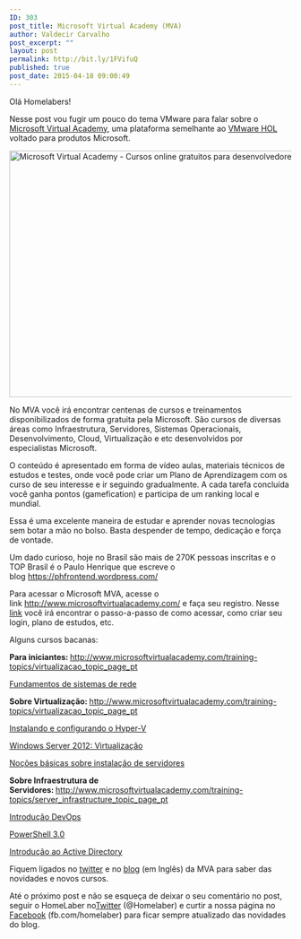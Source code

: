 ```yaml
---
ID: 303
post_title: Microsoft Virtual Academy (MVA)
author: Valdecir Carvalho
post_excerpt: ""
layout: post
permalink: http://bit.ly/1FVifuQ
published: true
post_date: 2015-04-18 09:00:49
---
```

Olá Homelabers!

Nesse post vou fugir um pouco do tema VMware para falar sobre o <a href="http://www.microsoftvirtualacademy.com/">Microsoft Virtual Academy</a>, uma plataforma&nbsp;semelhante ao <a title="Lab VMware Grátis – VMware HOL – Hands On Lab" href="http://homelaber.com.br/lab-vmware-gratis-vmware-hol-hands-on-lab/">VMware HOL</a> voltado para produtos Microsoft.

<img class="aligncenter size-full wp-image-337" src="http://homelaber.com.br/site/wp-content/uploads/2015/04/Microsoft-Virtual-Academy-Cursos-online-gratuitos-para-desenvolvedores-e-profissionais-de-TI-Google-Chrome.jpg" alt="Microsoft Virtual Academy - Cursos online gratuitos para desenvolvedores e profissionais de TI - Google Chrome" width="781" height="440"/>

No MVA você irá encontrar centenas de cursos e treinamentos disponibilizados de forma gratuita pela Microsoft. São cursos de diversas áreas como Infraestrutura, Servidores, Sistemas Operacionais, Desenvolvimento, Cloud, Virtualização e etc desenvolvidos&nbsp;por especialistas Microsoft.

<!--more-->O conteúdo é apresentado em forma de vídeo aulas, materiais técnicos de estudos e testes, onde você pode criar um Plano de Aprendizagem com os curso de seu interesse e ir seguindo gradualmente. A cada tarefa concluída você ganha pontos (gamefication) e participa de um ranking local e mundial.

Essa é uma excelente maneira de estudar e aprender novas tecnologias sem botar a mão no bolso. Basta despender de tempo, dedicação e força de vontade.

Um dado curioso, hoje no Brasil são mais de 270K pessoas inscritas e o TOP Brasil é o Paulo Henrique que escreve o blog&nbsp;<a href="https://phfrontend.wordpress.com/">https://phfrontend.wordpress.com/</a>

Para acessar o Microsoft MVA, acesse o link&nbsp;<a href="http://www.microsoftvirtualacademy.com/">http://www.microsoftvirtualacademy.com/</a> e faça seu registro. Nesse <a href="http://www.microsoftvirtualacademy.com/Help.aspx?type=get-started" target="_blank">link</a>&nbsp;você irá encontrar o passo-a-passo de como acessar, como criar seu login, plano de estudos, etc.

Alguns cursos bacanas:

<strong>Para iniciantes:&nbsp;</strong><a href="http://www.microsoftvirtualacademy.com/training-topics/virtualizacao_topic_page_pt">http://www.microsoftvirtualacademy.com/training-topics/virtualizacao_topic_page_pt</a>

<a title="Fundamentos de sistemas de rede" href="http://www.microsoftvirtualacademy.com/training-courses/networking-fundamentals_ptb" target="_blank">Fundamentos de sistemas de rede</a>

<strong>Sobre Virtualização:&nbsp;</strong><a href="http://www.microsoftvirtualacademy.com/training-topics/virtualizacao_topic_page_pt" target="_blank">http://www.microsoftvirtualacademy.com/training-topics/virtualizacao_topic_page_pt</a>

<a href="http://www.microsoftvirtualacademy.com/training-courses/instalando-e-configurando-o-hyper-v" target="_blank">Instalando e configurando o Hyper-V</a>

<a href="http://www.microsoftvirtualacademy.com/training-courses/windows-server-2012-virtualizacao" target="_blank">Windows Server 2012: Virtualização</a>

<a href="http://www.microsoftvirtualacademy.com/training-courses/nocoes-basicas-sobre-instalacao-de-servidores" target="_blank">Noções básicas sobre instalação de servidores</a>

<strong>Sobre Infraestrutura de Servidores:&nbsp;</strong><a href="http://www.microsoftvirtualacademy.com/training-topics/server_infrastructure_topic_page_pt" target="_blank">http://www.microsoftvirtualacademy.com/training-topics/server_infrastructure_topic_page_pt</a>

<a href="http://www.microsoftvirtualacademy.com/training-courses/introdu-o-devops" target="_blank">Introdução DevOps</a>

<a href="http://www.microsoftvirtualacademy.com/training-courses/powershell-3-0" target="_blank">PowerShell 3.0</a>

<a href="http://www.microsoftvirtualacademy.com/training-courses/introducao-ao-active-directory" target="_blank">Introdução ao Active Directory</a>

Fiquem ligados no <a title="@MSVirtAcademy" href="https://twitter.com/MSVirtAcademy" target="_blank">twitter</a> e no <a href="https://blogs.technet.microsoft.com/b/mva/" target="_blank">blog</a> (em Inglês) da MVA para saber das novidades e novos cursos.

Até o próximo post e não se esqueça de deixar o seu comentário no post, seguir o HomeLaber no<a href="https://twitter.com/homelaber">Twitter</a> (@Homelaber) e curtir a nossa página no <a href="https://www.facebook.com/homelaber">Facebook</a> (fb.com/homelaber) para ficar sempre atualizado das novidades do blog.
